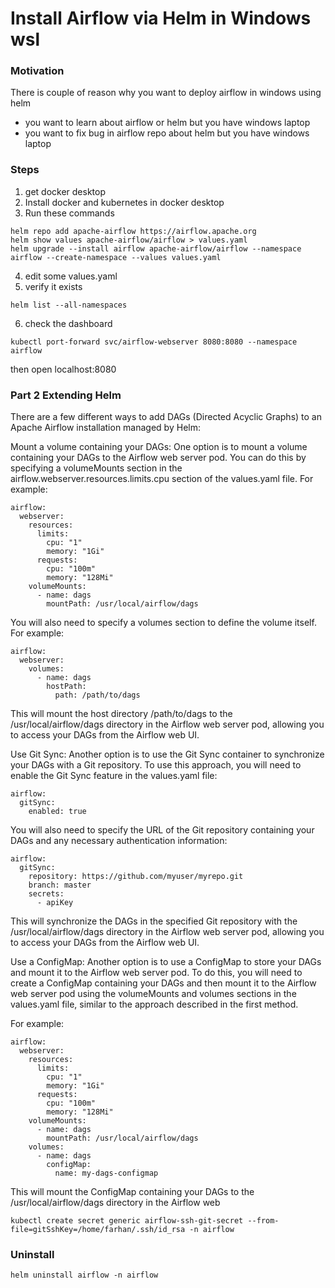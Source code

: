 # Install Airflow via Helm in Windows wsl

### Motivation
There is couple of reason why you want to deploy airflow in windows using helm 
- you want to learn about airflow or helm but you have windows laptop
- you want to fix bug in airflow repo about helm but you have windows laptop

### Steps
1. get docker desktop
2. Install docker and kubernetes in docker desktop
3. Run these commands

```
helm repo add apache-airflow https://airflow.apache.org
helm show values apache-airflow/airflow > values.yaml
helm upgrade --install airflow apache-airflow/airflow --namespace airflow --create-namespace --values values.yaml
```
4. edit some values.yaml
5. verify it exists
```
helm list --all-namespaces
```
6. check the dashboard
```
kubectl port-forward svc/airflow-webserver 8080:8080 --namespace airflow
```
then open localhost:8080


### Part 2 Extending Helm
There are a few different ways to add DAGs (Directed Acyclic Graphs) to an Apache Airflow installation managed by Helm:

Mount a volume containing your DAGs:
One option is to mount a volume containing your DAGs to the Airflow web server pod. You can do this by specifying a volumeMounts section in the airflow.webserver.resources.limits.cpu section of the values.yaml file. For example:

```
airflow:
  webserver:
    resources:
      limits:
        cpu: "1"
        memory: "1Gi"
      requests:
        cpu: "100m"
        memory: "128Mi"
    volumeMounts:
      - name: dags
        mountPath: /usr/local/airflow/dags

```
You will also need to specify a volumes section to define the volume itself. For example:


```
airflow:
  webserver:
    volumes:
      - name: dags
        hostPath:
          path: /path/to/dags
```
This will mount the host directory /path/to/dags to the /usr/local/airflow/dags directory in the Airflow web server pod, allowing you to access your DAGs from the Airflow web UI.

Use Git Sync:
Another option is to use the Git Sync container to synchronize your DAGs with a Git repository. To use this approach, you will need to enable the Git Sync feature in the values.yaml file:


```
airflow:
  gitSync:
    enabled: true
```
You will also need to specify the URL of the Git repository containing your DAGs and any necessary authentication information:


```
airflow:
  gitSync:
    repository: https://github.com/myuser/myrepo.git
    branch: master
    secrets:
      - apiKey
```
This will synchronize the DAGs in the specified Git repository with the /usr/local/airflow/dags directory in the Airflow web server pod, allowing you to access your DAGs from the Airflow web UI.

Use a ConfigMap:
Another option is to use a ConfigMap to store your DAGs and mount it to the Airflow web server pod. To do this, you will need to create a ConfigMap containing your DAGs and then mount it to the Airflow web server pod using the volumeMounts and volumes sections in the values.yaml file, similar to the approach described in the first method.

For example:


```
airflow:
  webserver:
    resources:
      limits:
        cpu: "1"
        memory: "1Gi"
      requests:
        cpu: "100m"
        memory: "128Mi"
    volumeMounts:
      - name: dags
        mountPath: /usr/local/airflow/dags
    volumes:
      - name: dags
        configMap:
          name: my-dags-configmap
```
This will mount the ConfigMap containing your DAGs to the /usr/local/airflow/dags directory in the Airflow web


```
kubectl create secret generic airflow-ssh-git-secret --from-file=gitSshKey=/home/farhan/.ssh/id_rsa -n airflow
```


### Uninstall
```
helm uninstall airflow -n airflow
```

